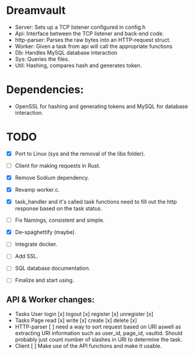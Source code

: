 # Dreamvault

- Server: Sets up a TCP listener configured in config.h
- Api: Interface between the TCP listener and back-end code.
- http-parser: Parses the raw bytes into an HTTP-request struct.
- Worker: Given a task from api will call the appropriate functions
- Db: Handles MySQL database interaction
- Sys: Queries the files.
- Util: Hashing, compares hash and generates token.

# Dependencies:
- OpenSSL for hashing and generating tokens and MySQL for database interaction.

# TODO
- [x] Port to Linux (sys and the removal of the libs folder).
- [ ] Client for making requests in Rust.
- [X] Remove Sodium dependency.
- [X] Revamp worker.c.
- [X] task_handler and it's called task functions need to fill out the http response based on the task status.
- [ ] Fix Namings, consistent and simple.
- [X] De-spaghettify (maybe).
- [ ] Integrate docker.
- [ ] Add SSL.
- [ ] SQL database documentation.
- [ ] Finalize and start using.


## API & Worker changes:
- Tasks User
    login [x] 
    logout [x]
    register [x]
    unregister [x]
- Tasks Page 
    read [x]
    write [x]
    create [x]
    delete [x]
- HTTP-parser 
    [ ] need a way to sort request based on URI aswell as extracting URI information such as user_id, page_id, vaultid. Should probably just count number of slashes in URI to determine the task.
- Client 
    [ ] Make use of the API functions and make it usable.
